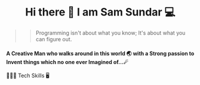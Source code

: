 <h1 align=center> Hi there 👋 I am Sam Sundar 💻 </h1>

>> Programming isn't about what you know; It's about what you can figure out.

#### A Creative Man who walks around in this world 🌏 with a Strong passion to Invent things which no one ever Imagined of...☄

👨🏻‍💻 Tech Skills 🖥

<!--
**SamSundar506/SamSundar506** is a ✨ _special_ ✨ repository because its `README.md` (this file) appears on your GitHub profile.

Here are some ideas to get you started:

- 🔭 I’m currently working on ...
- 🌱 I’m currently learning ...
- 👯 I’m looking to collaborate on ...
- 🤔 I’m looking for help with ...
- 💬 Ask me about ...
- 📫 How to reach me: ...
- 😄 Pronouns: ...
- ⚡ Fun fact: ...
-->
